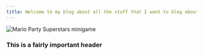 ```yaml
---
title: Welcome to my blog about all the stuff that I want to blog about!
---
```


![Mario Party Superstars minigame](https://assets.nintendo.com/image/upload/ar_16:9,b_auto:border,c_lpad/b_white/f_auto/q_auto/dpr_1.5/c_scale,w_900/ncom/software/switch/70010000042934/70e487d188c282a02eeafd629ece49d1a4fdf94e5aacf3acb9edfee6a6189daf)

### This is a fairly important header
